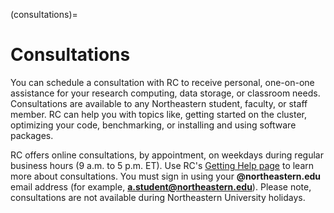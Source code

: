 (consultations)=

# Consultations

You can schedule a consultation with RC to receive personal, one-on-one assistance for your research computing, data storage, or classroom needs. Consultations are available to any Northeastern student, faculty, or staff member. RC can help you with topics like, getting started on the cluster, optimizing your code, benchmarking, or installing and using software packages.

RC offers online consultations, by appointment, on weekdays during regular business hours (9 a.m. to 5 p.m. ET). Use RC's [Getting Help page](https://rc.northeastern.edu/support/gettinghelp/) to learn more about consultations. You must sign in using your **@northeastern.edu** email address (for example, **[a.student@northeastern.edu](mailto:a.student@northeastern.edu)**). Please note, consultations are not available during Northeastern University holidays.

